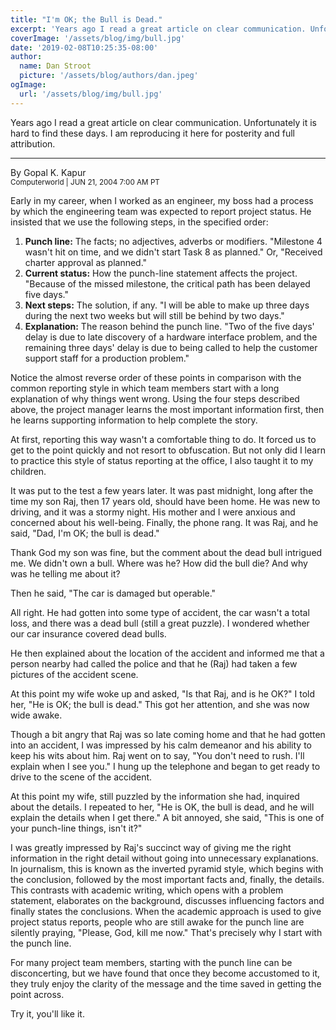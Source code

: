 ```yaml
---
title: "I'm OK; the Bull is Dead."
excerpt: 'Years ago I read a great article on clear communication. Unfortunately it is hard to find these days. I am reproducing it here for posterity and full attribution.'
coverImage: '/assets/blog/img/bull.jpg'
date: '2019-02-08T10:25:35-08:00'
author:
  name: Dan Stroot
  picture: '/assets/blog/authors/dan.jpeg'
ogImage:
  url: '/assets/blog/img/bull.jpg'
---
```


Years ago I read a great article on clear communication. Unfortunately it is hard to find these days. I am reproducing it here for posterity and full attribution.

---

By Gopal K. Kapur<br/>
<small>Computerworld | JUN 21, 2004 7:00 AM PT</small>

Early in my career, when I worked as an engineer, my boss had a process by which the engineering team was expected to report project status. He insisted that we use the following steps, in the specified order:

1. **Punch line:** The facts; no adjectives, adverbs or modifiers. "Milestone 4 wasn't hit on time, and we didn't start Task 8 as planned." Or, "Received charter approval as planned."
2. **Current status:** How the punch-line statement affects the project. "Because of the missed milestone, the critical path has been delayed five days."
3. **Next steps:** The solution, if any. "I will be able to make up three days during the next two weeks but will still be behind by two days."
4. **Explanation:** The reason behind the punch line. "Two of the five days' delay is due to late discovery of a hardware interface problem, and the remaining three days' delay is due to being called to help the customer support staff for a production problem."

Notice the almost reverse order of these points in comparison with the common reporting style in which team members start with a long explanation of why things went wrong. Using the four steps described above, the project manager learns the most important information first, then he learns supporting information to help complete the story.

At first, reporting this way wasn't a comfortable thing to do. It forced us to get to the point quickly and not resort to obfuscation. But not only did I learn to practice this style of status reporting at the office, I also taught it to my children.

It was put to the test a few years later. It was past midnight, long after the time my son Raj, then 17 years old, should have been home. He was new to driving, and it was a stormy night. His mother and I were anxious and concerned about his well-being. Finally, the phone rang. It was Raj, and he said, "Dad, I'm OK; the bull is dead."

Thank God my son was fine, but the comment about the dead bull intrigued me. We didn't own a bull. Where was he? How did the bull die? And why was he telling me about it?

Then he said, "The car is damaged but operable."

All right. He had gotten into some type of accident, the car wasn't a total loss, and there was a dead bull (still a great puzzle). I wondered whether our car insurance covered dead bulls.

He then explained about the location of the accident and informed me that a person nearby had called the police and that he (Raj) had taken a few pictures of the accident scene.

At this point my wife woke up and asked, "Is that Raj, and is he OK?" I told her, "He is OK; the bull is dead." This got her attention, and she was now wide awake.

Though a bit angry that Raj was so late coming home and that he had gotten into an accident, I was impressed by his calm demeanor and his ability to keep his wits about him. Raj went on to say, "You don't need to rush. I'll explain when I see you." I hung up the telephone and began to get ready to drive to the scene of the accident.

At this point my wife, still puzzled by the information she had, inquired about the details. I repeated to her, "He is OK, the bull is dead, and he will explain the details when I get there." A bit annoyed, she said, "This is one of your punch-line things, isn't it?"

I was greatly impressed by Raj's succinct way of giving me the right information in the right detail without going into unnecessary explanations. In journalism, this is known as the inverted pyramid style, which begins with the conclusion, followed by the most important facts and, finally, the details. This contrasts with academic writing, which opens with a problem statement, elaborates on the background, discusses influencing factors and finally states the conclusions. When the academic approach is used to give project status reports, people who are still awake for the punch line are silently praying, "Please, God, kill me now." That's precisely why I start with the punch line.

For many project team members, starting with the punch line can be disconcerting, but we have found that once they become accustomed to it, they truly enjoy the clarity of the message and the time saved in getting the point across.

Try it, you'll like it.
